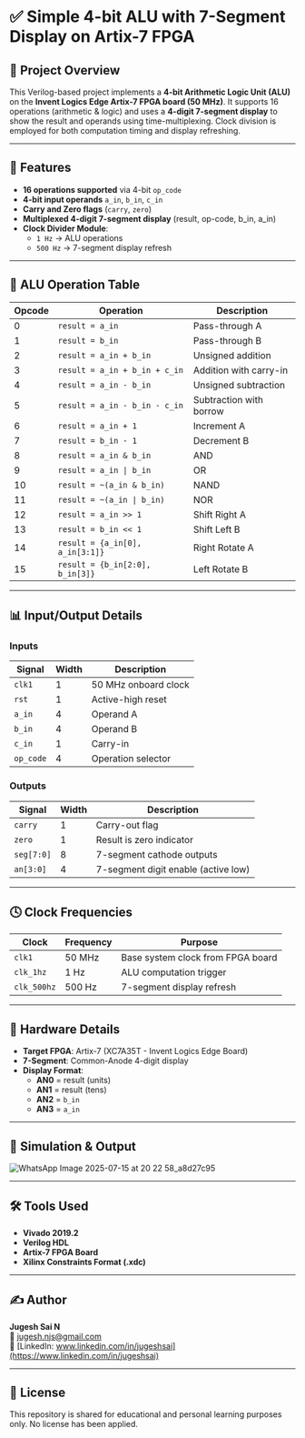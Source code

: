 # ✅ Simple 4-bit ALU with 7-Segment Display on Artix-7 FPGA

## 📘 Project Overview

This Verilog-based project implements a **4-bit Arithmetic Logic Unit (ALU)** on the **Invent Logics Edge Artix-7 FPGA board (50 MHz)**. It supports 16 operations (arithmetic & logic) and uses a **4-digit 7-segment display** to show the result and operands using time-multiplexing. Clock division is employed for both computation timing and display refreshing.

---

## 🎯 Features

- **16 operations supported** via 4-bit `op_code`
- **4-bit input operands** `a_in`, `b_in`, `c_in`
- **Carry and Zero flags** (`carry`, `zero`)
- **Multiplexed 4-digit 7-segment display** (result, op-code, b_in, a_in)
- **Clock Divider Module**:
  - `1 Hz` → ALU operations
  - `500 Hz` → 7-segment display refresh

---

## 🧠 ALU Operation Table

| Opcode | Operation                      | Description                 |
|--------|-------------------------------|-----------------------------|
| 0      | `result = a_in`                | Pass-through A              |
| 1      | `result = b_in`                | Pass-through B              |
| 2      | `result = a_in + b_in`         | Unsigned addition           |
| 3      | `result = a_in + b_in + c_in`  | Addition with carry-in      |
| 4      | `result = a_in - b_in`         | Unsigned subtraction        |
| 5      | `result = a_in - b_in - c_in`  | Subtraction with borrow     |
| 6      | `result = a_in + 1`            | Increment A                 |
| 7      | `result = b_in - 1`            | Decrement B                 |
| 8      | `result = a_in & b_in`         | AND                         |
| 9      | `result = a_in \| b_in`        | OR                          |
| 10     | `result = ~(a_in & b_in)`      | NAND                        |
| 11     | `result = ~(a_in \| b_in)`     | NOR                         |
| 12     | `result = a_in >> 1`           | Shift Right A               |
| 13     | `result = b_in << 1`           | Shift Left B                |
| 14     | `result = {a_in[0], a_in[3:1]}`| Right Rotate A              |
| 15     | `result = {b_in[2:0], b_in[3]}`| Left Rotate B               |

---


## 📊 Input/Output Details

### Inputs

| Signal     | Width | Description             |
|------------|--------|-------------------------|
| `clk1`     | 1      | 50 MHz onboard clock    |
| `rst`      | 1      | Active-high reset       |
| `a_in`     | 4      | Operand A               |
| `b_in`     | 4      | Operand B               |
| `c_in`     | 1      | Carry-in                |
| `op_code`  | 4      | Operation selector      |

### Outputs

| Signal     | Width | Description                       |
|------------|--------|-----------------------------------|
| `carry`    | 1      | Carry-out flag                    |
| `zero`     | 1      | Result is zero indicator          |
| `seg[7:0]` | 8      | 7-segment cathode outputs         |
| `an[3:0]`  | 4      | 7-segment digit enable (active low) |

---

## 🕓 Clock Frequencies

| Clock         | Frequency | Purpose                          |
|---------------|-----------|----------------------------------|
| `clk1`        | 50 MHz    | Base system clock from FPGA board |
| `clk_1hz`     | 1 Hz      | ALU computation trigger          |
| `clk_500hz`   | 500 Hz    | 7-segment display refresh        |

---

## 🧩 Hardware Details

- **Target FPGA**: Artix-7 (XC7A35T - Invent Logics Edge Board)
- **7-Segment**: Common-Anode 4-digit display
- **Display Format**:
  - **AN0** = result (units)
  - **AN1** = result (tens)
  - **AN2** = `b_in`
  - **AN3** = `a_in`

---

## 📸 Simulation & Output

![WhatsApp Image 2025-07-15 at 20 22 58_a8d27c95](https://github.com/user-attachments/assets/78abfade-36ed-4b46-a5aa-5b12c5257b3e)


---

## 🛠️ Tools Used

- **Vivado 2019.2**
- **Verilog HDL**
- **Artix-7 FPGA Board**
- **Xilinx Constraints Format (.xdc)**

---

## ✍️ Author

**Jugesh Sai N**  
📧 [jugesh.njs@gmail.com](mailto:jugesh.njs@gmail.com)  
🔗 [LinkedIn: www.linkedin.com/in/jugeshsai](https://www.linkedin.com/in/jugeshsai)

---

## 📜 License

This repository is shared for educational and personal learning purposes only. No license has been applied.

